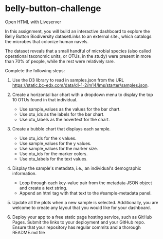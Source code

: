 # belly-button-challenge

Open HTML with Liveserver

In this assignment, you will build an interactive dashboard to explore the Belly Button Biodiversity datasetLinks to an external site., which catalogs the microbes that colonize human navels.

The dataset reveals that a small handful of microbial species (also called operational taxonomic units, or OTUs, in the study) were present in more than 70% of people, while the rest were relatively rare.

Complete the following steps:

1. Use the D3 library to read in samples.json from the URL https://static.bc-edx.com/data/dl-1-2/m14/lms/starter/samples.json.

2. Create a horizontal bar chart with a dropdown menu to display the top 10 OTUs found in that individual.
   - Use sample_values as the values for the bar chart.
   - Use otu_ids as the labels for the bar chart.
   - Use otu_labels as the hovertext for the chart.

3. Create a bubble chart that displays each sample.
   - Use otu_ids for the x values.
   - Use sample_values for the y values.
   - Use sample_values for the marker size.
   - Use otu_ids for the marker colors.
   - Use otu_labels for the text values.

4. Display the sample's metadata, i.e., an individual's demographic information.
   - Loop through each key-value pair from the metadata JSON object and create a text string.
   - Append an html tag with that text to the #sample-metadata panel.
  
5. Update all the plots when a new sample is selected. Additionally, you are welcome to create any layout that you would like for your dashboard.
6. Deploy your app to a free static page hosting service, such as GitHub Pages. Submit the links to your deployment and your GitHub repo. Ensure that your repository has regular commits and a thorough README.md file

